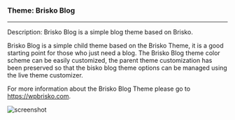 ### Theme: Brisko Blog
-------------------------------------------------------------------
Description: 	Brisko Blog is a simple blog theme based on Brisko.

Brisko Blog is a simple child theme based on the Brisko Theme, it is a good starting point for those who just need a blog. The Brisko Blog theme color scheme can be easily customized, the parent theme customization has been preserved so that the bisko blog theme options can be managed using the live theme customizer.

For more information about the Brisko Blog Theme please go to https://wpbrisko.com.

![screenshot](https://user-images.githubusercontent.com/4777400/100963352-2f96ab00-34f4-11eb-9e17-f3ea7267ba8b.png)

